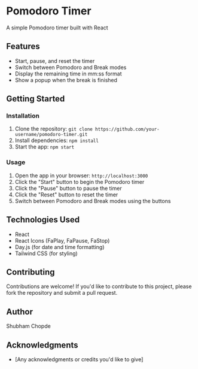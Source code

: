 # Pomodoro Timer
A simple Pomodoro timer built with React

## Features

* Start, pause, and reset the timer
* Switch between Pomodoro and Break modes
* Display the remaining time in mm:ss format
* Show a popup when the break is finished

## Getting Started

### Installation

1. Clone the repository: `git clone https://github.com/your-username/pomodoro-timer.git`
2. Install dependencies: `npm install`
3. Start the app: `npm start`

### Usage

1. Open the app in your browser: `http://localhost:3000`
2. Click the "Start" button to begin the Pomodoro timer
3. Click the "Pause" button to pause the timer
4. Click the "Reset" button to reset the timer
5. Switch between Pomodoro and Break modes using the buttons

## Technologies Used

* React
* React Icons (FaPlay, FaPause, FaStop)
* Day.js (for date and time formatting)
* Tailwind CSS (for styling)



## Contributing

Contributions are welcome! If you'd like to contribute to this project, please fork the repository and submit a pull request.

## Author

Shubham Chopde

## Acknowledgments

* [Any acknowledgments or credits you'd like to give]
